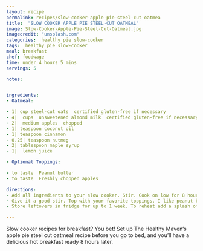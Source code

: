 ```yaml
---
layout: recipe
permalink: recipes/slow-cooker-apple-pie-steel-cut-oatmea
title:  "SLOW COOKER APPLE PIE STEEL-CUT OATMEAL"
image: Slow-Cooker-Apple-Pie-Steel-Cut-Oatmeal.jpg
imagecredit: "unsplash.com"
categories:  healthy pie slow-cooker
tags:  healthy pie slow-cooker
meal: breakfast
chef: foodwage
time: under 4 hours 5 mins
servings: 5

notes:


ingredients:
- Oatmeal:

- 1| cup steel-cut oats  certified gluten-free if necessary
- 4|  cups  unsweetened almond milk  certified gluten-free if necessary
- 2|  medium apples  chopped
- 1| teaspoon coconut oil
- 1| teaspoon cinnamon
- 0.25| teaspoon nutmeg
- 2| tablespoon maple syrup
- 1|  lemon juice

- Optional Toppings:

- to taste  Peanut butter
- to taste  Freshly chopped apples

directions:
- Add all ingredients to your slow cooker. Stir. Cook on low for 8 hours or high for 4 hours.
- Give it a good stir. Top with your favorite toppings. I like peanut butter and fresh chopped apples.
- Store leftovers in fridge for up to 1 week. To reheat add a splash of almond milk and heat up in microwave.

---
```


Slow cooker recipes for breakfast? You bet! Set up The Healthy Maven‘s apple pie steel cut oatmeal recipe before you go to bed, and you’ll have a delicious hot breakfast ready 8 hours later.